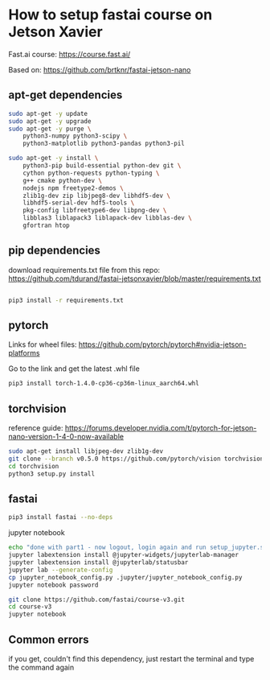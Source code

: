 # How to setup fastai course on Jetson Xavier

Fast.ai course: https://course.fast.ai/

Based on: https://github.com/brtknr/fastai-jetson-nano

## apt-get dependencies

```bash
sudo apt-get -y update
sudo apt-get -y upgrade
sudo apt-get -y purge \
	python3-numpy python3-scipy \
	python3-matplotlib python3-pandas python3-pil

sudo apt-get -y install \
	python3-pip build-essential python-dev git \
	cython python-requests python-typing \
	g++ cmake python-dev \
	nodejs npm freetype2-demos \
	zlib1g-dev zip libjpeg8-dev libhdf5-dev \
	libhdf5-serial-dev hdf5-tools \
	pkg-config libfreetype6-dev libpng-dev \
	libblas3 liblapack3 liblapack-dev libblas-dev \
	gfortran htop

```

## pip dependencies

download requirements.txt file from this repo: https://github.com/tdurand/fastai-jetsonxavier/blob/master/requirements.txt

```bash

pip3 install -r requirements.txt

```

## pytorch

Links for wheel files: https://github.com/pytorch/pytorch#nvidia-jetson-platforms

Go to the link and get the latest .whl file

```bash
pip3 install torch-1.4.0-cp36-cp36m-linux_aarch64.whl
```

## torchvision

reference guide: https://forums.developer.nvidia.com/t/pytorch-for-jetson-nano-version-1-4-0-now-available

```bash
sudo apt-get install libjpeg-dev zlib1g-dev
git clone --branch v0.5.0 https://github.com/pytorch/vision torchvision
cd torchvision
python3 setup.py install
```

## fastai

```bash
pip3 install fastai --no-deps
```

jupyter notebook

```bash
echo "done with part1 - now logout, login again and run setup_jupyter.sh"
jupyter labextension install @jupyter-widgets/jupyterlab-manager
jupyter labextension install @jupyterlab/statusbar
jupyter lab --generate-config
cp jupyter_notebook_config.py .jupyter/jupyter_notebook_config.py
jupyter notebook password
```

```bash
git clone https://github.com/fastai/course-v3.git
cd course-v3
jupyter notebook
```


## Common errors

if you get, couldn't find this dependency, just restart the terminal and type the command again
